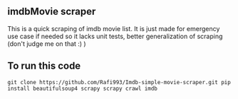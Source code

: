 ## imdbMovie scraper

This is a quick scraping of imdb movie list. It is just made for emergency use case if needed so it lacks unit tests, better generalization of scraping (don't judge me on that :) )

## To run this code
`
git clone https://github.com/Rafi993/Imdb-simple-movie-scraper.git
pip install beautifulsoup4 scrapy
scrapy crawl imdb
`